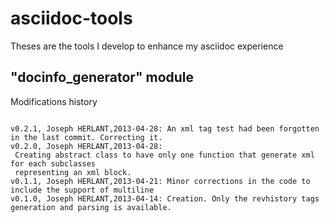 asciidoc-tools
==============

Theses are the tools I develop to enhance my asciidoc experience

"docinfo_generator" module
--------------------------

Modifications history
~~~~~~~~~~~~~~~~~~~~~

v0.2.1, Joseph HERLANT,2013-04-28: An xml tag test had been forgotten in the last commit. Correcting it.
v0.2.0, Joseph HERLANT,2013-04-28: 
 Creating abstract class to have only one function that generate xml for each subclasses
 representing an xml block.
v0.1.1, Joseph HERLANT,2013-04-21: Minor corrections in the code to include the support of multiline
v0.1.0, Joseph HERLANT,2013-04-14: Creation. Only the revhistory tags generation and parsing is available.

